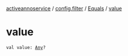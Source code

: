[activeannoservice](../../index.md) / [config.filter](../index.md) / [Equals](index.md) / [value](./value.md)

# value

`val value: `[`Any`](https://kotlinlang.org/api/latest/jvm/stdlib/kotlin/-any/index.html)`?`